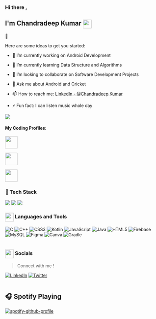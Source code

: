 ### Hi there , <H2>I'm Chandradeep Kumar <img src="https://emojis.slackmojis.com/emojis/images/1507582538/3014/technologist.jpg?1507582538" align="center" width="28" /> </h2>
 👋




Here are some ideas to get you started:

- 🔭 I’m currently working on Android Development
- 🌱 I’m currently learning Data Structure and Algorithms
- 👯 I’m looking to collaborate on Software Development Projects
- 💬 Ask me about Android and Cricket
- 📫 How to reach me: [LinkedIn - @Chandradeep Kumar](https://www.linkedin.com/in/chandradeepkumar16/)

- ⚡ Fun fact: I can listen music whole day

<img src="https://komarev.com/ghpvc/?username=chandradeepkumar16">

<h4>My Coding Profiles:</h4>
<p align = "left">

<a href = "https://leetcode.com/chandradeepkumar16/"><img src= "https://upload.wikimedia.org/wikipedia/commons/1/19/LeetCode_logo_black.png" height = "40px" width="40px" ></a>

<a href = "https://auth.geeksforgeeks.org/user/chandradeepkumar16/practice/"><img src= "https://img.icons8.com/color/452/GeeksforGeeks.png" height = "40px" width="40px" ></a>

  
<a href = "https://www.codechef.com/users/chandradeep16"><img src= "https://icons-for-free.com/iconfiles/png/512/codechef-1324440139527402917.png" height = "40px" width="40px" ></a>

<h3> 🤔 Tech Stack </h3>


<img src="https://github-stats-alpha.vercel.app/api/?username=chandradeepkumar16&theme=dracula">
<img src="https://github-readme-stats.vercel.app/api/top-langs/?username=chandradeepkumar16&layout=compact&langs_count=8">
<img src="https://github-readme-streak-stats.herokuapp.com/?user=chandradeepkumar16&theme=dracula">


<H3><img src="https://emojis.slackmojis.com/emojis/images/1619739775/34137/me_too.gif?1619739775" align="center" width="28" /> Languages and Tools </h3>

![C](https://img.shields.io/badge/c-%2300599C.svg?style=for-the-badge&logo=c&logoColor=white) ![C++](https://img.shields.io/badge/c++-%2300599C.svg?style=for-the-badge&logo=c%2B%2B&logoColor=white) ![CSS3](https://img.shields.io/badge/css3-%231572B6.svg?style=for-the-badge&logo=css3&logoColor=white) ![Kotlin](https://img.shields.io/badge/kotlin-%230095D5.svg?style=for-the-badge&logo=kotlin&logoColor=white) ![JavaScript](https://img.shields.io/badge/javascript-%23323330.svg?style=for-the-badge&logo=javascript&logoColor=%23F7DF1E) ![Java](https://img.shields.io/badge/java-%23ED8B00.svg?style=for-the-badge&logo=java&logoColor=white) ![HTML5](https://img.shields.io/badge/html5-%23E34F26.svg?style=for-the-badge&logo=html5&logoColor=white) ![Firebase](https://img.shields.io/badge/firebase-%23039BE5.svg?style=for-the-badge&logo=firebase)  ![MySQL](https://img.shields.io/badge/mysql-%2300f.svg?style=for-the-badge&logo=mysql&logoColor=white) 	![Figma](https://img.shields.io/badge/figma-%23F24E1E.svg?style=for-the-badge&logo=figma&logoColor=white) ![Canva](https://img.shields.io/badge/Canva-%2300C4CC.svg?style=for-the-badge&logo=Canva&logoColor=white) ![Gradle](https://img.shields.io/badge/Gradle-02303A.svg?style=for-the-badge&logo=Gradle&logoColor=white) 
<br><br>


<H3><img src="https://emojis.slackmojis.com/emojis/images/1579216111/7550/pikachu_wave.gif?1579216111" align="center" width="28" /> Socials </H3>

> Connect with me !

[![LinkedIn](https://img.shields.io/badge/LinkedIn-%230077B5.svg?logo=linkedin&logoColor=white)](https://www.linkedin.com/in/chandradeepkumar16/) 
[![Twitter](https://img.shields.io/badge/Twitter-1DA1F2?logo=twitter&logoColor=white)](https://twitter.com/chandradeep_ck)
<br><br>



## 🎧 Spotify Playing 

[![spotify-github-profile](https://spotify-github-profile.vercel.app/api/view?uid=paj121jy9sswlvo6gzmrtvwe4&cover_image=true&theme=compact)](https://spotify-github-profile.vercel.app/api/view?uid=paj121jy9sswlvo6gzmrtvwe4&redirect=true)



